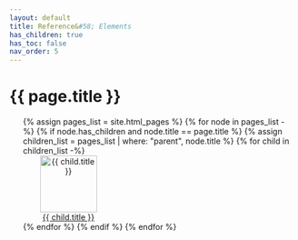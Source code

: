 ```yaml
---
layout: default
title: Reference&#58; Elements
has_children: true
has_toc: false
nav_order: 5
---
```


# {{ page.title }}

<!-- [pages_list] is an array of all html pages -->
<!-- if a [node] in [pages_list] has children and its title matches {{ page.title }}, puts its children pages in the array [children_list] -->
<!-- for every [child] in [children_list], print {{ child.thumbnail }} and {{ child.title}} as an image/text that links to {{ child.url }} -->

<ul>
{% assign pages_list = site.html_pages %}
{% for node in pages_list -%}
  {% if node.has_children and node.title == page.title %}
    {% assign children_list = pages_list | where: "parent", node.title %}
    {% for child in children_list -%}
    <div class="d-inline-block my-4" style="text-align:center; width:160px;">
      <a href="{{ child.url | absolute_url }}"><img src="{{ child.thumbnail }}" alt="{{ child.title }}" width="100" height="100" /></a>
      <br>
      <a href="{{ child.url | absolute_url }}">{{ child.title }}</a>
    </div>  
    {% endfor %}
  {% endif %}
{% endfor %}
</ul>
